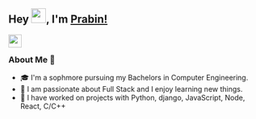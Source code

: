 ## Hey <img src="https://github.com/TheDudeThatCode/TheDudeThatCode/blob/master/Assets/Hi.gif" width="29px">, I'm [Prabin!](https://prabin-acharya.github.io) 

<a href="mailto:acharyaprabin101@gmail.com">
  <img align="left" width="26px" src="https://cdn.jsdelivr.net/npm/simple-icons@v3/icons/gmail.svg" />
</a>
<!-- <a href="http://dev.to/pra6in">
  <img align="left" width="26px" src="https://cdn.jsdelivr.net/npm/simple-icons@v3/icons/medium.svg" />
</a> -->
<br />

### About Me 🚀
- 🎓 I'm a sophmore pursuing my Bachelors in Computer Engineering.
- 🌱 I am passionate about Full Stack and I enjoy learning new things.
- 🎯 I have worked on projects with Python, django, JavaScript, Node, React, C/C++
